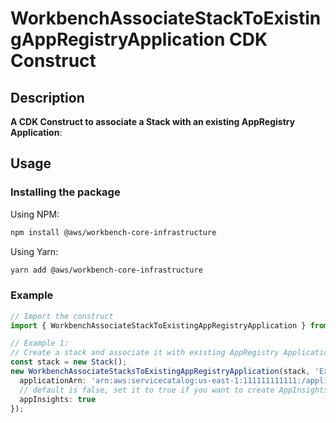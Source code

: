 # WorkbenchAssociateStackToExistingAppRegistryApplication CDK Construct

## Description

**A CDK Construct to associate a Stack with an existing AppRegistry Application**:

## Usage

### Installing the package

Using NPM:

```bash
npm install @aws/workbench-core-infrastructure
```

Using Yarn:

```bash
yarn add @aws/workbench-core-infrastructure
```

### Example

```ts
// Import the construct
import { WorkbenchAssociateStackToExistingAppRegistryApplication } from './workbenchAssociateStackToExistingAppRegistryApplication';

// Example 1:
// Create a stack and associate it with existing AppRegistry Application by passing in the AppRegistry Application ARN
const stack = new Stack();
new WorkbenchAssociateStacksToExistingAppRegistryApplication(stack, 'ExampleStack', {
  applicationArn: 'arn:aws:servicecatalog:us-east-1:111111111111:/applications/appRegApplication',
  // default is false, set it to true if you want to create AppInsights. If you set it to true, AppInsights fails to create when you deploy it for the first time due to this [defect](https://t.corp.amazon.com/V746742507/communication). If it fails, you can try to deploy it again and it should succeed
  appInsights: true
});
```
